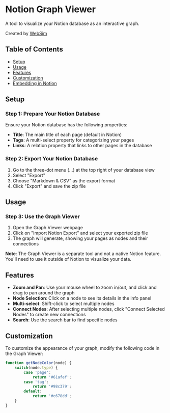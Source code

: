 # Notion Graph Viewer

A tool to visualize your Notion database as an interactive graph.

Created by [WebSim](https://github.com/websim)

## Table of Contents

- [Setup](#setup)
- [Usage](#usage)
- [Features](#features)
- [Customization](#customization)
- [Embedding in Notion](#embedding-in-notion)

## Setup

### Step 1: Prepare Your Notion Database

Ensure your Notion database has the following properties:

- **Title**: The main title of each page (default in Notion)
- **Tags**: A multi-select property for categorizing your pages
- **Links**: A relation property that links to other pages in the database

### Step 2: Export Your Notion Database

1. Go to the three-dot menu (...) at the top right of your database view
2. Select "Export"
3. Choose "Markdown & CSV" as the export format
4. Click "Export" and save the zip file

## Usage

### Step 3: Use the Graph Viewer

1. Open the Graph Viewer webpage
2. Click on "Import Notion Export" and select your exported zip file
3. The graph will generate, showing your pages as nodes and their connections

**Note**: The Graph Viewer is a separate tool and not a native Notion feature. You'll need to use it outside of Notion to visualize your data.

## Features

- **Zoom and Pan**: Use your mouse wheel to zoom in/out, and click and drag to pan around the graph
- **Node Selection**: Click on a node to see its details in the info panel
- **Multi-select**: Shift-click to select multiple nodes
- **Connect Nodes**: After selecting multiple nodes, click "Connect Selected Nodes" to create new connections
- **Search**: Use the search bar to find specific nodes

## Customization

To customize the appearance of your graph, modify the following code in the Graph Viewer:

```javascript
function getNodeColor(node) {
    switch(node.type) {
        case 'page':
            return '#61afef';
        case 'tag':
            return '#98c379';
        default:
            return '#c678dd';
    }
}
